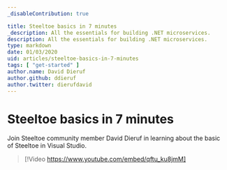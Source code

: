 ```yaml
---
_disableContribution: true

title: Steeltoe basics in 7 minutes
_description: All the essentials for building .NET microservices.
description: All the essentials for building .NET microservices.
type: markdown
date: 01/03/2020
uid: articles/steeltoe-basics-in-7-minutes
tags: [ "get-started" ]
author.name: David Dieruf
author.github: ddieruf
author.twitter: dierufdavid
---
```


# Steeltoe basics in 7 minutes

Join Steeltoe community member David Dieruf in learning about the basic of Steeltoe in Visual Studio.

> [!Video https://www.youtube.com/embed/qftu_ku8jmM]